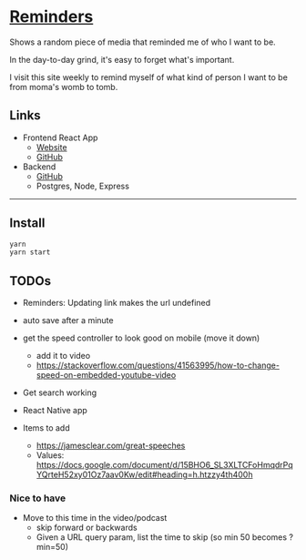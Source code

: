 # [Reminders](https://fullchee-reminders.netlify.app/)

Shows a random piece of media that reminded me of who I want to be.

In the day-to-day grind, it's easy to forget what's important.

I visit this site weekly to remind myself of what kind of person I want to be from moma's womb to tomb.

## Links

- Frontend React App
  - [Website](https://fullchee-reminders.netlify.app/)
  - [GitHub](https://github.com/Fullchee/values-client)
- Backend
  - [GitHub](https://github.com/Fullchee/reminders-backend)
  - Postgres, Node, Express

---

## Install

```bash
yarn
yarn start
```

## TODOs
- Reminders: Updating link makes the url undefined

- auto save after a minute
- get the speed controller to look good on mobile (move it down)
  - add it to video
  - https://stackoverflow.com/questions/41563995/how-to-change-speed-on-embedded-youtube-video
- Get search working
- React Native app
- Items to add
  - https://jamesclear.com/great-speeches
  - Values: https://docs.google.com/document/d/15BHO6_SL3XLTCFoHmqdrPqYQrteH52xy01Oz7aav0Kw/edit#heading=h.htzzy4th400h

### Nice to have
- Move to this time in the video/podcast
  - skip forward or backwards
  - Given a URL query param, list the time to skip (so min 50 becomes ?min=50)

